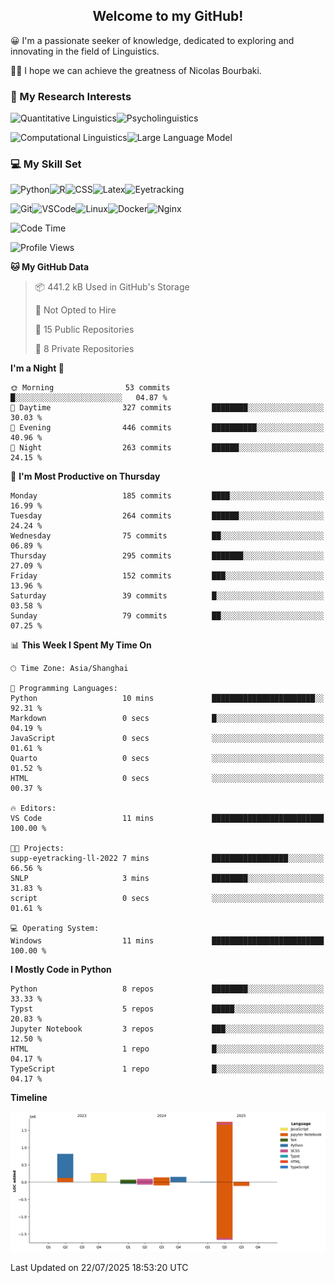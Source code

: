 

## <div align="center">Welcome to my GitHub! </div>

😀 I'm a passionate seeker of knowledge, dedicated to exploring and innovating in the field of Linguistics.

🙋‍♂️ I hope we can achieve the greatness of Nicolas Bourbaki.

### 🔬 My Research Interests

![Quantitative Linguistics](https://img.shields.io/badge/Quantitative%20Linguistics-%230072CC.svg?&style=for-the-badge&logo=appveyor&logoColor=white)![Psycholinguistics](https://img.shields.io/badge/Psycholinguistics-%2301a3a1.svg?&style=for-the-badge&logo=AWS%20Amplify&logoColor=white)

![Computational Linguistics](https://img.shields.io/badge/Computational%20Linguistics-%231877F2.svg?&style=for-the-badge&logo=Markdown&logoColor=white)![Large Language Model](https://img.shields.io/badge/Large%20Language%20Model-%23F76300.svg?&style=for-the-badge&logo=Android&logoColor=white)

### 💻 My Skill Set

![Python](https://img.shields.io/badge/Python-%2314354C.svg?style=for-the-badge&logo=python&logoColor=white&color=2AB3E3)![R](https://img.shields.io/badge/-R-276DC3?style=for-the-badge&logo=r&logoColor=white)![CSS](https://img.shields.io/badge/-CSS-1572B6?style=for-the-badge&logo=css3&logoColor=white)![Latex](https://img.shields.io/badge/-Latex-008080?style=for-the-badge&logo=latex&logoColor=white)![Eyetracking](https://img.shields.io/badge/Eyetracking-%230078D6?style=for-the-badge&logo=SearXNG&logoColor=#3050FF)

![Git](https://img.shields.io/badge/-Git-F05032?style=for-the-badge&logo=git&logoColor=white)![VSCode](https://img.shields.io/badge/-VSCode-007ACC?style=for-the-badge&logo=visual-studio-code&logoColor=white)![Linux](https://img.shields.io/badge/-Linux-FCC624?style=for-the-badge&logo=linux&logoColor=black)![Docker](https://img.shields.io/badge/-Docker-2496ED?style=for-the-badge&logo=docker&logoColor=white)![Nginx](https://img.shields.io/badge/-Nginx-009639?style=for-the-badge&logo=nginx&logoColor=white)

<!--START_SECTION:waka-->
![Code Time](http://img.shields.io/badge/Code%20Time-488%20hrs%2049%20mins-blue)

![Profile Views](http://img.shields.io/badge/Profile%20Views-2-blue)

**🐱 My GitHub Data** 

> 📦 441.2 kB Used in GitHub's Storage 
 > 
> 🚫 Not Opted to Hire
 > 
> 📜 15 Public Repositories 
 > 
> 🔑 8 Private Repositories 
 > 
**I'm a Night 🦉** 

```text
🌞 Morning                53 commits          █░░░░░░░░░░░░░░░░░░░░░░░░   04.87 % 
🌆 Daytime                327 commits         ████████░░░░░░░░░░░░░░░░░   30.03 % 
🌃 Evening                446 commits         ██████████░░░░░░░░░░░░░░░   40.96 % 
🌙 Night                  263 commits         ██████░░░░░░░░░░░░░░░░░░░   24.15 % 
```
📅 **I'm Most Productive on Thursday** 

```text
Monday                   185 commits         ████░░░░░░░░░░░░░░░░░░░░░   16.99 % 
Tuesday                  264 commits         ██████░░░░░░░░░░░░░░░░░░░   24.24 % 
Wednesday                75 commits          ██░░░░░░░░░░░░░░░░░░░░░░░   06.89 % 
Thursday                 295 commits         ███████░░░░░░░░░░░░░░░░░░   27.09 % 
Friday                   152 commits         ███░░░░░░░░░░░░░░░░░░░░░░   13.96 % 
Saturday                 39 commits          █░░░░░░░░░░░░░░░░░░░░░░░░   03.58 % 
Sunday                   79 commits          ██░░░░░░░░░░░░░░░░░░░░░░░   07.25 % 
```


📊 **This Week I Spent My Time On** 

```text
🕑︎ Time Zone: Asia/Shanghai

💬 Programming Languages: 
Python                   10 mins             ███████████████████████░░   92.31 % 
Markdown                 0 secs              █░░░░░░░░░░░░░░░░░░░░░░░░   04.19 % 
JavaScript               0 secs              ░░░░░░░░░░░░░░░░░░░░░░░░░   01.61 % 
Quarto                   0 secs              ░░░░░░░░░░░░░░░░░░░░░░░░░   01.52 % 
HTML                     0 secs              ░░░░░░░░░░░░░░░░░░░░░░░░░   00.37 % 

🔥 Editors: 
VS Code                  11 mins             █████████████████████████   100.00 % 

🐱‍💻 Projects: 
supp-eyetracking-ll-2022 7 mins              █████████████████░░░░░░░░   66.56 % 
SNLP                     3 mins              ████████░░░░░░░░░░░░░░░░░   31.83 % 
script                   0 secs              ░░░░░░░░░░░░░░░░░░░░░░░░░   01.61 % 

💻 Operating System: 
Windows                  11 mins             █████████████████████████   100.00 % 
```

**I Mostly Code in Python** 

```text
Python                   8 repos             ████████░░░░░░░░░░░░░░░░░   33.33 % 
Typst                    5 repos             █████░░░░░░░░░░░░░░░░░░░░   20.83 % 
Jupyter Notebook         3 repos             ███░░░░░░░░░░░░░░░░░░░░░░   12.50 % 
HTML                     1 repo              █░░░░░░░░░░░░░░░░░░░░░░░░   04.17 % 
TypeScript               1 repo              █░░░░░░░░░░░░░░░░░░░░░░░░   04.17 % 
```



**Timeline**

![Lines of Code chart](https://raw.githubusercontent.com/exusiaiwei/exusiaiwei/main/assets/bar_graph.png)


 Last Updated on 22/07/2025 18:53:20 UTC
<!--END_SECTION:waka-->
